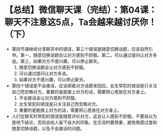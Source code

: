 # 【总结】微信聊天课（完结）：第04课：聊天不注意这5点，Ta会越来越讨厌你！（下）

-   第四节课继续分享聊天中的错误，第三个错误是随意切换话题，应该自然引申。第一，随意切换话题会让对方感到不舒服。第二，可以通过提问让对方多说。第三，如果对方不感兴趣，可以停止聊天。
    1.  随意切换话题会让对方感到不舒服。
    2.  可以通过提问让对方多说。
    3.  如果对方不感兴趣，可以停止聊天。
-   第四个错误是不会接话，应该顺着对方话题来回应。女生常犯的错误是只关注自己而忽略对方。重要的是能接上对方的话，需要把心思放在对方身上。
    1.  不会接话会让对方感到不舒服。
    2.  女生常犯的错误是只关注自己而忽略对方。
    3.  重要的是能接上对方的话，需要把心思放在对方身上。
-   人们在聊天时常犯的错误是随意评价对方，这会让人感到不舒服。不要自以为是地下结论，否则会给人留下自大的印象。在交流时要慎重，避免情感过度和随意切换话题，以及不会接话的问题。